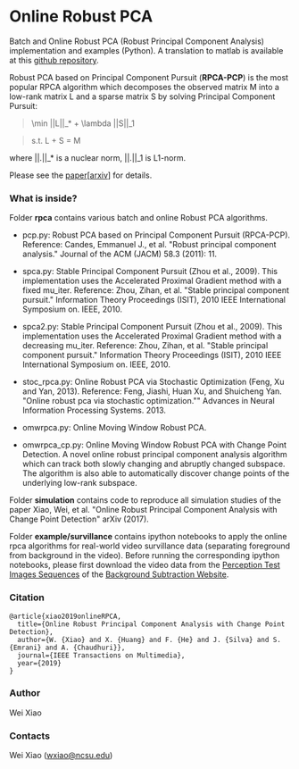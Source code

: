 Online Robust PCA
=================

Batch and Online Robust PCA (Robust Principal Component Analysis) implementation and examples (Python). A translation to matlab is available at this [github repository](https://github.com/wxiao0421/onlineRPCA-matlab).

Robust PCA based on Principal Component Pursuit (**RPCA-PCP**) is the most popular RPCA algorithm which decomposes the observed matrix M into a low-rank matrix L and a sparse matrix S by solving Principal Component Pursuit:

> \min ||L||_* + \lambda ||S||_1

> s.t. L + S = M

where ||.||_* is a nuclear norm, ||.||_1 is L1-norm. 

Please see the [paper](https://ieeexplore.ieee.org/abstract/document/8736886)[[arxiv](https://arxiv.org/abs/1702.05698)] for details.

### What is inside?
Folder **rpca** contains various batch and online Robust PCA algorithms.

  * pcp.py: Robust PCA based on Principal Component Pursuit (RPCA-PCP). Reference: Candes, Emmanuel J., et al. "Robust principal component analysis." Journal of the ACM (JACM) 58.3 (2011): 11.

  * spca.py: Stable Principal Component Pursuit (Zhou et al., 2009). This implementation uses the Accelerated Proximal Gradient method with a fixed mu_iter. Reference: Zhou, Zihan, et al. "Stable principal component pursuit." Information Theory Proceedings (ISIT), 2010 IEEE International Symposium on. IEEE, 2010. 

  * spca2.py: Stable Principal Component Pursuit (Zhou et al., 2009). This implementation uses the Accelerated Proximal Gradient method with a decreasing mu_iter. Reference: Zhou, Zihan, et al. "Stable principal component pursuit." Information Theory Proceedings (ISIT), 2010 IEEE International Symposium on. IEEE, 2010. 

  * stoc_rpca.py: Online Robust PCA via Stochastic Optimization	(Feng, Xu and Yan, 2013). Reference: Feng, Jiashi, Huan Xu, and Shuicheng Yan. "Online robust pca via stochastic optimization."" Advances in Neural Information Processing Systems. 2013.

  * omwrpca.py: Online Moving Window Robust PCA.

  * omwrpca_cp.py: Online Moving Window Robust PCA with Change Point Detection. A novel online robust principal component analysis algorithm which can track both slowly changing and abruptly changed subspace. The algorithm is also able to automatically discover change points of the underlying low-rank subspace.

Folder **simulation** contains code to reproduce all simulation studies of the paper Xiao, Wei, et al. "Online Robust Principal Component Analysis with Change Point Detection" arXiv (2017).

Folder **example/survillance** contains ipython notebooks to apply the online rpca algorithms for real-world video survillance data (separating foreground from background in the video). Before running the corresponding ipython notebooks, please first download the video data from the [Perception Test Images Sequences](http://vis-www.cs.umass.edu/~narayana/castanza/I2Rdataset/) of the [Background Subtraction Website](https://sites.google.com/site/backgroundsubtraction/test-sequences/human-activities).

### Citation
```
@article{xiao2019onlineRPCA,
  title={Online Robust Principal Component Analysis with Change Point Detection},
  author={W. {Xiao} and X. {Huang} and F. {He} and J. {Silva} and S. {Emrani} and A. {Chaudhuri}},
  journal={IEEE Transactions on Multimedia},
  year={2019}
}
```

### Author
Wei Xiao

### Contacts
Wei Xiao (<wxiao@ncsu.edu>)        


